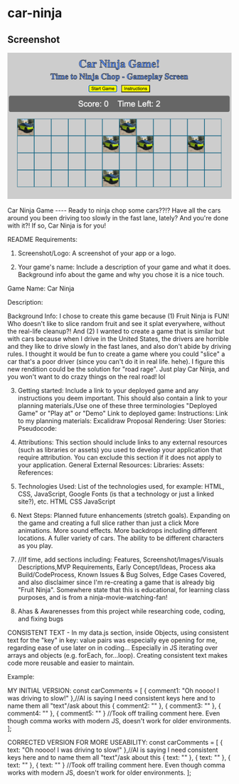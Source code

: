 # car-ninja

## Screenshot
![Gameplay Screenshot](./images/car-ninja-screenshot.png)







Car Ninja Game ---- Ready to ninja chop some cars??!? Have all the cars around you been driving too slowly in the fast lane, lately? And you're done with it?! If so, Car Ninja is for you!

README Requirements:

1. Screenshot/Logo: A screenshot of your app or a logo.

2. Your game's name: Include a description of your game and what it does. Background info about the game and why you chose it is a nice touch.

Game Name: Car Ninja

Description:

Background Info: I chose to create this game because (1) Fruit Ninja is FUN! Who doesn't like to slice random fruit and see it splat everywhere, without the real-life cleanup?! And (2) I wanted to create a game that is similar but with cars because when I drive in the United States, the drivers are horrible and they like to drive slowly in the fast lanes, and also don't abide by driving rules. I thought it would be fun to create a game where you could "slice" a car that's a poor driver (since you can't do it in real life. hehe). I figure this new rendition could be the solution for "road rage". Just play Car Ninja, and you won't want to do crazy things on the real road! lol

3. Getting started: Include a link to your deployed game and any instructions you deem important. This should also contain a link to your planning materials./Use one of these three terminologies "Deployed Game" or "Play at" or "Demo"
Link to deployed game:
Instructions: 
Link to my planning materials:
Excalidraw Proposal Rendering:
User Stories:
Pseudocode:

4. Attributions: This section should include links to any external resources (such as libraries or assets) you used to develop your application that require attribution. You can exclude this section if it does not apply to your application.
General External Resources:
Libraries: 
Assets:
References:

5. Technologies Used: List of the technologies used, for example: HTML, CSS, JavaScript, Google Fonts (is that a technology or just a linked site?), etc.
HTML
CSS
JavaScript

6. Next Steps: Planned future enhancements (stretch goals).
Expanding on the game and creating a full slice rather than just a click
More animations.
More sound effects.
More backdrops including different locations.
A fuller variety of cars.
The ability to be different characters as you play.


7. //If time, add sections including: Features, Screenshot/Images/Visuals Descriptions,MVP Requirements, Early Concept/Ideas, Process aka Build/CodeProcess, Known Issues & Bug Solves, Edge Cases Covered, and also disclaimer since I'm re-creating a game that is already big "Fruit Ninja". Somewhere state that this is educational, for learning class purposes, and is from a ninja-movie-watching-fan!

8. Ahas & Awarenesses from this project while researching code, coding, and fixing bugs

CONSISTENT TEXT - In my data.js section, inside Objects, using consistent text for the "key" in key: value pairs was especially eye opening for me, regarding ease of use later on in coding... Especially in JS iterating over arrays and objects (e.g. forEach, for...loop). Creating consistent text makes code more reusable and easier to maintain.

Example: 

MY INITIAL VERSION:
const carComments = [
    { comment1: "Oh noooo! I was driving to slow!" },//AI is saying I need consistent keys here and to name them all "text"/ask about this
    { comment2: "" },
    { comment3: "" },
    { comment4: "" },
    { comment5: "" } //Took off trailing comment here. Even though comma works with modern JS, doesn't work for older environments.
];

CORRECTED VERSION FOR MORE USEABILITY:
const carComments = [
    { text: "Oh noooo! I was driving to slow!" },//AI is saying I need consistent keys here and to name them all "text"/ask about this
    { text: "" },
    { text: "" },
    { text: "" },
    { text: "" } //Took off trailing comment here. Even though comma works with modern JS, doesn't work for older environments.
];
